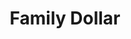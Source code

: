 ---
title: "Family Dollar"
url: /oklahoma-city/family-dollar-northeast-10th-street/
shop: Kramladen
---